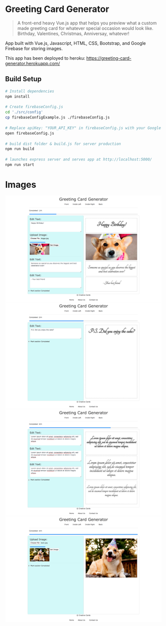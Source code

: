 # Greeting Card Generator

> A front-end heavy Vue.js app that helps you preview what a custom made greeting card for whatever special occasion would look like. Birthday, Valentines, Christmas, Anniversay, whatever!

App built with Vue.js, Javascript, HTML, CSS, Bootstrap, and Google Firebase for storing images.

This app has been deployed to heroku: https://greeting-card-generator.herokuapp.com/

## Build Setup

``` bash
# Install dependencies
npm install

# Create firebaseConfig.js
cd './src/config'
cp firebaseConfigExample.js ./firebaseConfig.js

# Replace apiKey: "YOUR_API_KEY" in firebaseConfig.js with your Google Firebase API key for via your web apps
open firebaseConfig.js

# build dist folder & build.js for server production
npm run build

# launches express server and serves app at http://localhost:5000/
npm run start
```
# Images

![alt text](images/FrontCard.png)
![alt text](images/InsideLeft.png)
![alt text](images/InsideRight.png)
![alt text](images/backCard.png)